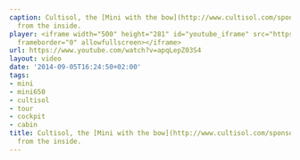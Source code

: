 ```yaml
---
caption: Cultisol, the [Mini with the bow](http://www.cultisol.com/sponsoring-voile/le-projet/le-bateau/),
  from the inside.
player: <iframe width="500" height="281" id="youtube_iframe" src="https://www.youtube.com/embed/apqLepZ03S4?feature=oembed&amp;enablejsapi=1&amp;origin=https://safe.txmblr.com&amp;wmode=opaque"
  frameborder="0" allowfullscreen></iframe>
url: https://www.youtube.com/watch?v=apqLepZ03S4
layout: video
date: '2014-09-05T16:24:50+02:00'
tags:
- mini
- mini650
- cultisol
- tour
- cockpit
- cabin
title: Cultisol, the [Mini with the bow](http://www.cultisol.com/sponsoring-voile/le-projet/le-bateau/),
  from the inside.
---
```

